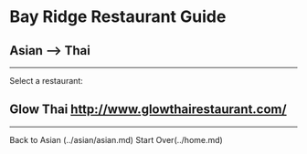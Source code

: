 # Bay Ridge Restaurant Guide
## Asian --> Thai
---
Select a restaurant:
## Glow Thai http://www.glowthairestaurant.com/
---
Back to Asian (../asian/asian.md)
Start Over(../home.md)
